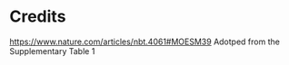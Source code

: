 # Credits

<https://www.nature.com/articles/nbt.4061#MOESM39>
Adotped from the Supplementary Table 1
